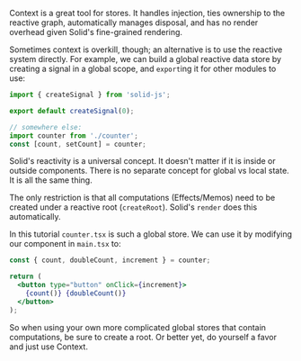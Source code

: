 Context is a great tool for stores. It handles injection, ties ownership to the reactive graph, automatically manages disposal, and has no render overhead given Solid's fine-grained rendering.

Sometimes context is overkill, though; an alternative is to use the reactive system directly. For example, we can build a global reactive data store by creating a signal in a global scope, and `export`ing it for other modules to use:

```js
import { createSignal } from 'solid-js';

export default createSignal(0);

// somewhere else:
import counter from './counter';
const [count, setCount] = counter;
```

Solid's reactivity is a universal concept. It doesn't matter if it is inside or outside components. There is no separate concept for global vs local state. It is all the same thing.

The only restriction is that all computations (Effects/Memos) need to be created under a reactive root (`createRoot`). Solid's `render` does this automatically.

In this tutorial `counter.tsx` is such a global store. We can use it by modifying our component in `main.tsx` to:

```jsx
const { count, doubleCount, increment } = counter;

return (
  <button type="button" onClick={increment}>
    {count()} {doubleCount()}
  </button>
);
```

So when using your own more complicated global stores that contain computations, be sure to create a root. Or better yet, do yourself a favor and just use Context.
